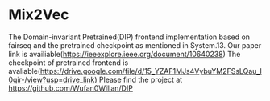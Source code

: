 # Mix2Vec

The Domain-invariant Pretrained(DIP) frontend implementation based on fairseq and the pretrained checkpoint as mentioned in System.13.
Our paper link is availiable(https://ieeexplore.ieee.org/document/10640238)
The checkpoint of pretrained frontend is avaliable(https://drive.google.com/file/d/15_YZAF1MJs4VybuYM2FSsLQau_I0qir-/view?usp=drive_link)
Please find the project at https://github.com/Wufan0Willan/DIP
